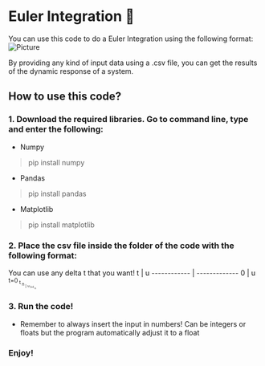 # Euler Integration :triangular_ruler:

You can use this code to do a Euler Integration using the following format: <br/>
![Picture](https://user-images.githubusercontent.com/32363208/97738316-c4cb0c00-1b10-11eb-9f8f-3be61a97b0ae.jpg)

By providing any kind of input data using a .csv file, you can get the results of the dynamic response of a system.

## How to use this code?
### 1. Download the required libraries. Go to command line, type and enter the following:
*   Numpy
> pip install numpy <br/>
*   Pandas
> pip install pandas <br/>
*   Matplotlib
> pip install matplotlib <br/>

### 2. Place the csv file inside the folder of the code with the following format:
You can use any delta t that you want!
t | u
------------ | -------------
0 | u<sub> t=0<sub/>
t<sub> n<sub/> | u<sub> t=t<sub> n<sub/><sub/>
  
### 3. Run the code!
* Remember to always insert the input in numbers! Can be integers or floats but the program automatically adjust it to a float

### Enjoy!
